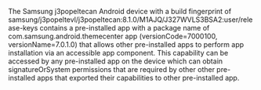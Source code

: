 The Samsung j3popeltecan Android device with a build fingerprint of samsung/j3popeltevl/j3popeltecan:8.1.0/M1AJQ/J327WVLS3BSA2:user/release-keys contains a pre-installed app with a package name of com.samsung.android.themecenter app (versionCode=7000100, versionName=7.0.1.0) that allows other pre-installed apps to perform app installation via an accessible app component. This capability can be accessed by any pre-installed app on the device which can obtain signatureOrSystem permissions that are required by other other pre-installed apps that exported their capabilities to other pre-installed app.